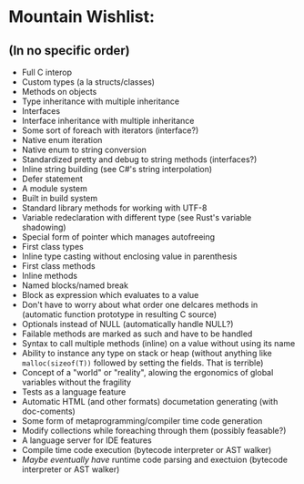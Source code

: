 # Mountain Wishlist:
## (In no specific order)

* Full C interop
* Custom types (a la structs/classes)
* Methods on objects
* Type inheritance with multiple inheritance
* Interfaces
* Interface inheritance with multiple inheritance
* Some sort of foreach with iterators (interface?)
* Native enum iteration
* Native enum to string conversion
* Standardized pretty and debug to string methods (interfaces?)
* Inline string building (see C#'s string interpolation)
* Defer statement
* A module system
* Built in build system
* Standard library methods for working with UTF-8
* Variable redeclaration with different type (see Rust's variable shadowing)
* Special form of pointer which manages autofreeing
* First class types
* Inline type casting without enclosing value in parenthesis
* First class methods
* Inline methods
* Named blocks/named break
* Block as expression which evaluates to a value
* Don't have to worry about what order one delcares methods in (automatic
function prototype in resulting C source)
* Optionals instead of NULL (automatically handle NULL?)
* Failable methods are marked as such and have to be handled
* Syntax to call multiple methods (inline) on a value without using its name
* Ability to instance any type on stack or heap (without anything like
`malloc(sizeof(T))` followed by setting the fields. That is terrible)
* Concept of a "world" or "reality", alowing the ergonomics of global
variables without the fragility
* Tests as a language feature
* Automatic HTML (and other formats) documetation generating (with doc-coments)
* Some form of metaprogramming/compiler time code generation
* Modify collections while foreaching through them (possibly feasable?)
* A language server for IDE features
* Compile time code execution (bytecode interpreter or AST walker)
* *Maybe eventually have* runtime code parsing and exectuion (bytecode
interpreter or AST walker)
